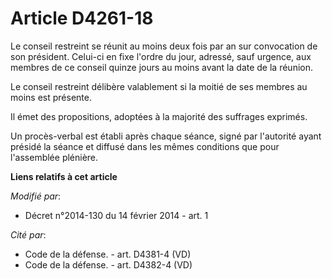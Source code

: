 # Article D4261-18

Le conseil restreint se réunit au moins deux fois par an sur convocation de son président. Celui-ci en fixe l'ordre du jour,
adressé, sauf urgence, aux membres de ce conseil quinze jours au moins avant la date de la réunion. 

Le conseil restreint délibère valablement si la moitié de ses membres au moins est présente. 

Il émet des propositions, adoptées à la majorité des suffrages exprimés. 

Un procès-verbal est établi après chaque séance, signé par l'autorité ayant présidé la séance et diffusé dans les mêmes
conditions que pour l'assemblée plénière.

**Liens relatifs à cet article**

_Modifié par_:

  - Décret n°2014-130 du 14 février 2014 - art. 1

_Cité par_:

  - Code de la défense. - art. D4381-4 (VD)
  - Code de la défense. - art. D4382-4 (VD)
